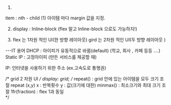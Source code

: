 1. 
item : nth - child (1)
아이템 마다 margin  값을 지정.


2. display : Inline-block 
(flex 말고 Inline-block 으로도 가능하지!)


3. flex 는 1차원 적인 UI(한 방향 레이아웃)
   gird 는 2차원 적인 UI(두 방향 레이아웃 )


---IT 용어
DHCP : 아이피가 유동적으로 바뀜(default)
(학교, 회사 , 카페 등등 ....)
Static IP : 고정아이피
(만든 서비스를 제공할 때)

IP: 인터넷을 사용하기 위한 주소
(ex.고속도로 통행권)




/* grid 2 차원 UI */
        display: grid;
        /* repeat() : grid 안에 있는 아이템을 모두 크기 조절 
        repeat (x,y)
        x : 반복횟수
        y : 값(크기에 대한)
        minmax() : 최소크기와 최대 크기 조절
        1fr(fraction) : flex 1과 동일  
        */

